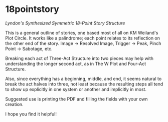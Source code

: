 # 18pointstory
_Lyndon's Synthesized Symmetric 18-Point Story Structure_

This is a general outline of stories, one based most of all on KM Weiland's Plot Circle. It works like a palindrome; each point relates to its reflection on the other end of the story. Image -> Resolved Image, Trigger -> Peak, Pinch Point -> Sabotage, etc.

Breaking each act of Three-Act Structure into two pieces may help with understanding the longer second act, as in The W Plot and Four-Act Structure.

Also, since everything has a beginning, middle, and end, it seems natural to break the act halves into three, not least because the resulting steps all tend to show up explicitly in one system or another and implicitly in most.

Suggested use is printing the PDF and filling the fields with your own creation.

I hope you find it helpful!
